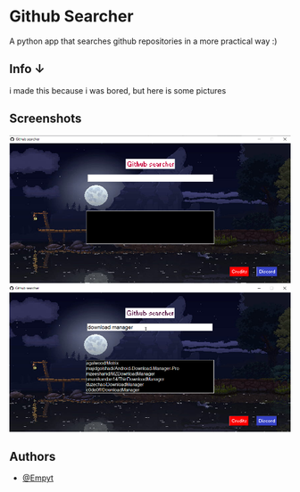
# Github Searcher

A python app that searches github repositories in a more practical way :)

## Info ↓
i made this because i was bored, but here is some pictures
## Screenshots

![Picture1](picture1.png)
![Picture2](picture2.png)
## Authors

- [@Empyt](https://www.github.com/Empyt)

